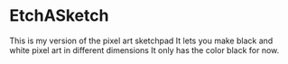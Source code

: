 # EtchASketch

This is my version of the pixel art sketchpad
It lets you make black and white pixel art in different dimensions
It only has the color black for now.